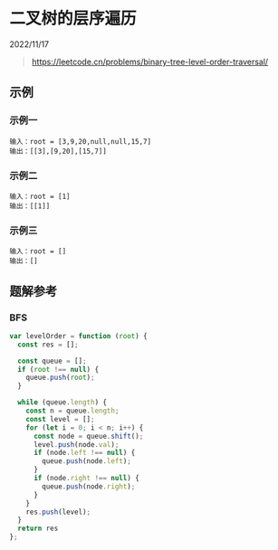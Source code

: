 # 二叉树的层序遍历

2022/11/17

> <https://leetcode.cn/problems/binary-tree-level-order-traversal/>

## 示例

### 示例一

```text
输入：root = [3,9,20,null,null,15,7]
输出：[[3],[9,20],[15,7]]
```

### 示例二

```text
输入：root = [1]
输出：[[1]]
```

### 示例三

```text
输入：root = []
输出：[]
```

## 题解参考

### BFS

```javascript
var levelOrder = function (root) {
  const res = [];

  const queue = [];
  if (root !== null) {
    queue.push(root);
  }

  while (queue.length) {
    const n = queue.length;
    const level = [];
    for (let i = 0; i < n; i++) {
      const node = queue.shift();
      level.push(node.val);
      if (node.left !== null) {
        queue.push(node.left);
      }
      if (node.right !== null) {
        queue.push(node.right);
      }
    }
    res.push(level);
  }
  return res
};
```
